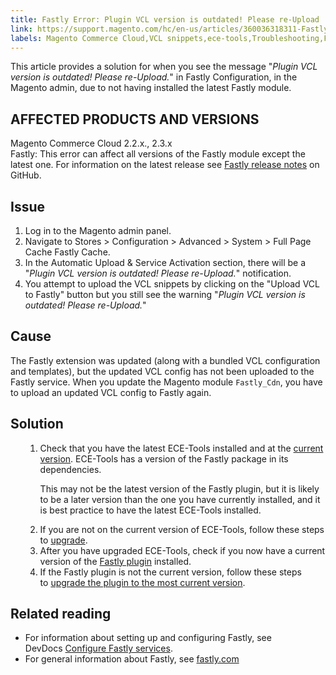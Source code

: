 ```yaml
---
title: Fastly Error: Plugin VCL version is outdated! Please re-Upload
link: https://support.magento.com/hc/en-us/articles/360036318311-Fastly-Error-Plugin-VCL-version-is-outdated-Please-re-Upload
labels: Magento Commerce Cloud,VCL snippets,ece-tools,Troubleshooting,Fastly error,Plugin VCL,2.3.x,2.2.x,how to
---
```


<p>This article provides a solution for when you see the message "<em>Plugin VCL version is outdated! Please re-Upload.</em>" in Fastly Configuration, in the Magento admin, due to not having installed the latest Fastly module. </p>
<h2>AFFECTED PRODUCTS AND VERSIONS</h2>
<p>Magento Commerce Cloud 2.2.x., 2.3.x<br/> Fastly: This error can affect all versions of the Fastly module except the latest one. For information on the latest release see <a href="https://github.com/fastly/fastly-magento2/releases">Fastly release notes</a> on GitHub.</p>
<h2>Issue</h2>
<ol>
<li>Log in to the Magento admin panel.</li>
<li>Navigate to Stores &gt; Configuration &gt; Advanced &gt; System &gt; Full Page Cache Fastly Cache.
</li>
<li>In the Automatic Upload &amp; Service Activation section, there will be a "<em>Plugin VCL version is outdated! Please re-Upload.</em>" notification.</li>
<li>You attempt to upload the VCL snippets by clicking on the "Upload VCL to Fastly" button but you still see the warning "<em>Plugin VCL version is outdated! Please re-Upload.</em>"</li>
</ol>
<h2>Cause</h2>
<p>The Fastly extension was updated (along with a bundled VCL configuration and templates), but the updated VCL config has not been uploaded to the Fastly service. When you update the Magento module <code>Fastly_Cdn</code>, you have to upload an updated VCL config to Fastly again.</p>
<h2>Solution</h2>
<ol>
<ol>
<li>Check that you have the latest ECE-Tools installed and at the <a href="https://devdocs.magento.com/guides/v2.2/cloud/release-notes/cloud-tools.html">current version</a>. ECE-Tools has a version of the Fastly package in its dependencies.
<p class="info">This may not be the latest version of the Fastly plugin, but it is likely to be a later version than the one you have currently installed, and it is best practice to have the latest ECE-Tools installed.</p>
</li>
<li>If you are not on the current version of ECE-Tools, follow these steps to <a href="https://devdocs.magento.com/guides/v2.2/cloud/project/ece-tools-update.html">upgrade</a>.</li>
<li>After you have upgraded ECE-Tools, check if you now have a current version of the <a href="https://github.com/fastly/fastly-magento2/tree/master/etc/vcl_snippets">Fastly plugin</a> installed.</li>
<li>If the Fastly plugin is not the current version, follow these steps to <a href="https://devdocs.magento.com/guides/v2.3/cloud/cdn/configure-fastly.html#upgrade">upgrade the plugin to the most current version</a>.</li>
</ol>
</ol>
<h2>Related reading</h2>
<ul>
<li>For information about setting up and configuring Fastly, see DevDocs <a href="https://devdocs.magento.com/guides/v2.3/cloud/cdn/cloud-fastly.html">Configure Fastly services</a>.</li>
<li>For general information about Fastly, see <a href="https://www.fastly.com/">fastly.com</a>
</li>
</ul>